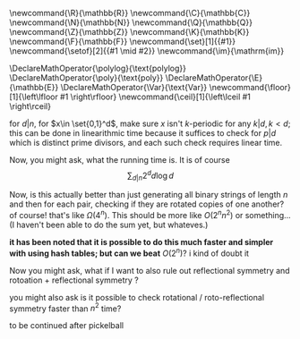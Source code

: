 \newcommand{\R}{\mathbb{R}}
\newcommand{\C}{\mathbb{C}}
\newcommand{\N}{\mathbb{N}}
\newcommand{\Q}{\mathbb{Q}}
\newcommand{\Z}{\mathbb{Z}}
\newcommand{\K}{\mathbb{K}}
\newcommand{\F}{\mathbb{F}}
\newcommand{\set}[1]{\{#1\}}
\newcommand{\setof}[2]{\{#1 \mid #2\}}
\newcommand{\im}{\mathrm{im}}

\DeclareMathOperator{\polylog}{\text{polylog}}
\DeclareMathOperator{\poly}{\text{poly}}
\DeclareMathOperator{\E}{\mathbb{E}}
\DeclareMathOperator{\Var}{\text{Var}}
\newcommand{\floor}[1]{\left\lfloor #1 \right\rfloor}
\newcommand{\ceil}[1]{\left\lceil #1 \right\rceil}



for $d|n$, for  $x\in \set{0,1}^d$, make sure $x$ isn't $k$-periodic
for any $k|d, k< d$; this can be done in linearithmic time because it
suffices to check for  $p|d$ which is distinct prime divisors,
and each such check requires linear time.

Now, you might ask, what the running time is. It is of course 
$$\sum_{d|n} 2^d d\log d$$

Now, is this actually better than just generating all binary
strings of length $n$ and then for each pair, checking if they
are rotated copies of one another?
of course! that's like $\Omega(4^n)$. This should be more like
$O(2^n n^2)$ or something... 
(I haven't been able to do the sum yet, but whateves.)

**it has been noted that it is possible to do this much faster
and simpler with using hash tables; but can we beat** $O(2^n)$? i
kind of doubt it

Now you might ask, what if I want to also rule out reflectional
symmetry and rotoation + reflectional symmetry ?


you might also ask is it possible to  check rotational /
roto-reflectional symmetry faster than $n^2$ time?

to be continued after pickelball

